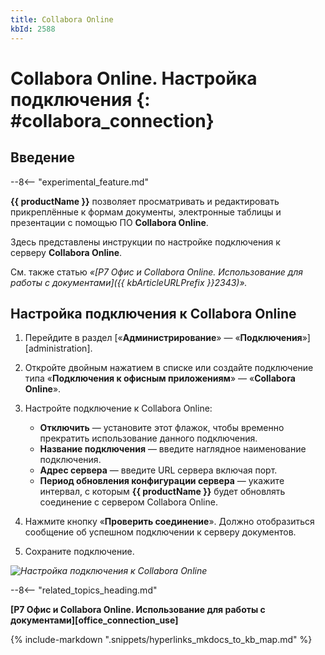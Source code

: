 ```yaml
---
title: Collabora Online
kbId: 2588
---
```


# Collabora Online. Настройка подключения {: #collabora_connection}

## Введение

--8<-- "experimental_feature.md"

**{{ productName }}** позволяет просматривать и редактировать прикреплённые к формам документы, электронные таблицы и презентации с помощью ПО **Collabora Online**.

Здесь представлены инструкции по настройке подключения к серверу **Collabora Online**.

См. также статью _«[Р7 Офис и Collabora Online. Использование для работы с документами]({{ kbArticleURLPrefix }}2343)»._

## Настройка подключения к Collabora Online

1. Перейдите в раздел [«**Администрирование**» — «**Подключения**»][administration].
2. Откройте двойным нажатием в списке или создайте подключение типа «**Подключения к офисным приложениям**» — «**Collabora Online**».
3. Настройте подключение к Collabora Online:

    - **Отключить** — установите этот флажок, чтобы временно прекратить использование данного подключения.
    - **Название подключения** — введите наглядное наименование подключения.
    - **Адрес сервера** — введите URL сервера включая порт.
    - **Период обновления конфигурации сервера** — укажите интервал, с которым **{{ productName }}** будет обновлять соединение с сервером Collabora Online.

4. Нажмите кнопку «**Проверить соединение**». Должно отобразиться сообщение об успешном подключении к cерверу документов.
5. Сохраните подключение.

_![Настройка подключения к Collabora Online](collabora_connection_settings.png)_

<div class="relatedTopics" markdown="block">

--8<-- "related_topics_heading.md"

**[Р7 Офис и Collabora Online. Использование для работы с документами][office_connection_use]**

</div>

{%
include-markdown ".snippets/hyperlinks_mkdocs_to_kb_map.md"
%}
